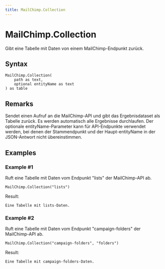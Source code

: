 ```yaml
---
title: MailChimp.Collection
---
```


# MailChimp.Collection


Gibt eine Tabelle mit Daten von einem MailChimp-Endpunkt zurück.


## Syntax

```powerquery
MailChimp.Collection(
    path as text,
    optional entityName as text
) as table
```


## Remarks

Sendet einen Aufruf an die MailChimp-API und gibt das Ergebnisdataset als Tabelle zurück. Es werden automatisch alle Ergebnisse durchlaufen. Der optionale entityName-Parameter kann für API-Endpunkte verwendet werden, bei denen der Stammendpunkt und der Haupt-entityName in der JSON-Antwort nicht übereinstimmen.


## Examples

### Example #1 
Ruft eine Tabelle mit Daten vom Endpunkt &#34;lists&#34; der MailChimp-API ab.
```powerquery
MailChimp.Collection("lists")
```

Result: 
```powerquery
Eine Tabelle mit lists-Daten.
```


### Example #2 
Ruft eine Tabelle mit Daten vom Endpunkt &#34;campaign-folders&#34; der MailChimp-API ab.
```powerquery
MailChimp.Collection("campaign-folders", "folders")
```

Result: 
```powerquery
Eine Tabelle mit campaign-folders-Daten.
```



